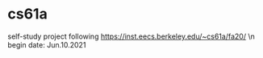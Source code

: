 # cs61a
self-study project following https://inst.eecs.berkeley.edu/~cs61a/fa20/ \n
begin date: Jun.10.2021
